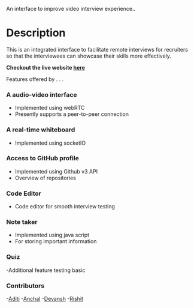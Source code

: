 
An interface to improve video interview experience.. 

# Description

This is an integrated interface to facilitate remote interviews for recruiters so that the interviewees can showcase their skills more effectively.

**Checkout the live website [here]()**

Features offered by . . .

### A audio-video interface ###
- Implemented using webRTC
- Presently supports a peer-to-peer connection

### A real-time whiteboard ###
- Implemented using socketIO

### Access to GitHub profile ##
- Implemented using Github v3 API
- Overview of repositories 
    
### Code Editor ###
- Code editor for smooth interview testing

### Note taker ##
- Implemented using java script 
- For storing important information

### Quiz ##
-Additional feature testing basic 


### Contributors ##
-<a href="https://github.com/Adi-khatri">Aditi</a>
-<a href="https://github.com/Anchal1226">Anchal</a>
-<a href="https://github.com/devanshpratapsingh">Devansh</a>
-<a href="https://github.com/rishitsaraf">Rishit</a>
